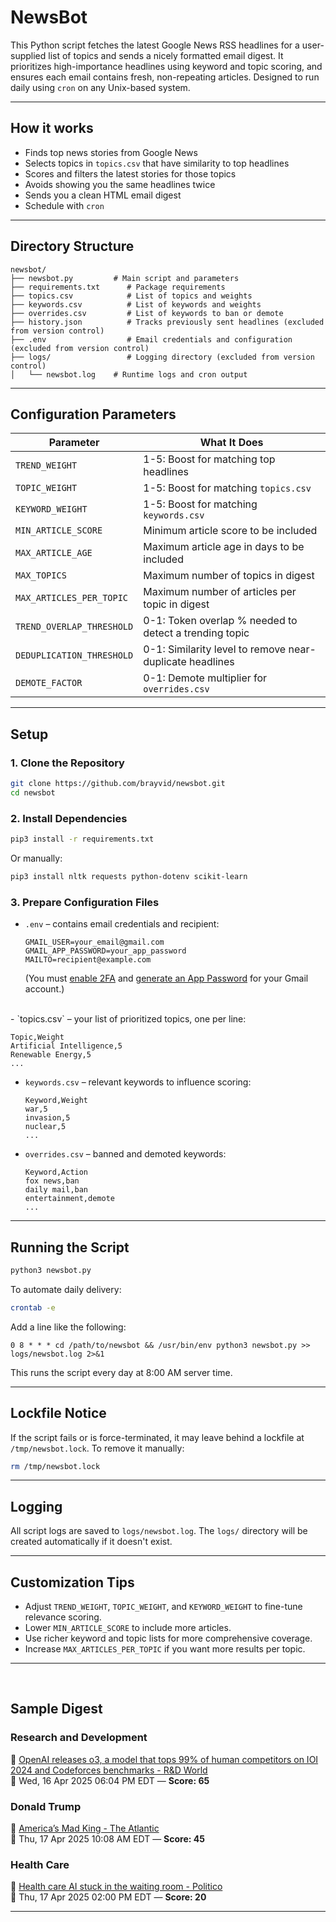# NewsBot

This Python script fetches the latest Google News RSS headlines for a user-supplied list of topics and sends a nicely formatted email digest. It prioritizes high-importance headlines using keyword and topic scoring, and ensures each email contains fresh, non-repeating articles. Designed to run daily using `cron` on any Unix-based system.

---

## How it works

- Finds top news stories from Google News
- Selects topics in `topics.csv` that have similarity to top headlines
- Scores and filters the latest stories for those topics
- Avoids showing you the same headlines twice
- Sends you a clean HTML email digest
- Schedule with `cron`

---

## Directory Structure

```plaintext
newsbot/
├── newsbot.py         # Main script and parameters
├── requirements.txt      # Package requirements
├── topics.csv            # List of topics and weights
├── keywords.csv          # List of keywords and weights
├── overrides.csv         # List of keywords to ban or demote
├── history.json          # Tracks previously sent headlines (excluded from version control)
├── .env                  # Email credentials and configuration (excluded from version control)
├── logs/                 # Logging directory (excluded from version control)
│   └── newsbot.log    # Runtime logs and cron output
```

---

## Configuration Parameters

| Parameter                  | What It Does |
|---------------------------|--------------|
| `TREND_WEIGHT`            | 1-5: Boost for matching top headlines |
| `TOPIC_WEIGHT`            | 1-5: Boost for matching `topics.csv` |
| `KEYWORD_WEIGHT`          | 1-5: Boost for matching `keywords.csv` |
| `MIN_ARTICLE_SCORE`       | Minimum article score to be included |
| `MAX_ARTICLE_AGE`         | Maximum article age in days to be included |
| `MAX_TOPICS`              | Maximum number of topics in digest |
| `MAX_ARTICLES_PER_TOPIC`  | Maximum number of articles per topic in digest |
| `TREND_OVERLAP_THRESHOLD` | 0-1: Token overlap % needed to detect a trending topic |
| `DEDUPLICATION_THRESHOLD` | 0-1: Similarity level to remove near-duplicate headlines |
| `DEMOTE_FACTOR`           | 0-1: Demote multiplier for `overrides.csv` |

---

## Setup

### 1. Clone the Repository

```bash
git clone https://github.com/brayvid/newsbot.git
cd newsbot
```

### 2. Install Dependencies

```bash
pip3 install -r requirements.txt
```

Or manually:

```bash
pip3 install nltk requests python-dotenv scikit-learn
```


### 3. Prepare Configuration Files

- `.env` – contains email credentials and recipient:

  ```env
  GMAIL_USER=your_email@gmail.com
  GMAIL_APP_PASSWORD=your_app_password
  MAILTO=recipient@example.com
  ```

  (You must [enable 2FA](https://myaccount.google.com/security) and [generate an App Password](https://support.google.com/accounts/answer/185833) for your Gmail account.)
<br>
- `topics.csv` – your list of prioritized topics, one per line:

  ```
  Topic,Weight
  Artificial Intelligence,5
  Renewable Energy,5
  ...
  ```
- `keywords.csv` – relevant keywords to influence scoring:

  ```
  Keyword,Weight
  war,5
  invasion,5
  nuclear,5
  ...
  ```
- `overrides.csv` – banned and demoted keywords:

  ```
  Keyword,Action
  fox news,ban
  daily mail,ban
  entertainment,demote
  ...
  ```
---

## Running the Script

```bash
python3 newsbot.py
```

To automate daily delivery:

```bash
crontab -e
```

Add a line like the following:

```cron
0 8 * * * cd /path/to/newsbot && /usr/bin/env python3 newsbot.py >> logs/newsbot.log 2>&1
```

This runs the script every day at 8:00 AM server time.

---

## Lockfile Notice

If the script fails or is force-terminated, it may leave behind a lockfile at `/tmp/newsbot.lock`. To remove it manually:

```bash
rm /tmp/newsbot.lock
```

---

## Logging

All script logs are saved to `logs/newsbot.log`. The `logs/` directory will be created automatically if it doesn't exist.

---

## Customization Tips

- Adjust `TREND_WEIGHT`, `TOPIC_WEIGHT`, and `KEYWORD_WEIGHT` to fine-tune relevance scoring.
- Lower `MIN_ARTICLE_SCORE` to include more articles.
- Use richer keyword and topic lists for more comprehensive coverage.
- Increase `MAX_ARTICLES_PER_TOPIC` if you want more results per topic.

---
<br>

## Sample Digest

  <h3>Research and Development</h3>
  <p>📰 <a href="https://www.rdworldonline.com/openai-releases-o3-a-model-that-tops-99-of-human-competitors-on-ioi-2024-and-codeforces-benchmarks">OpenAI releases o3, a model that tops 99% of human competitors on IOI 2024 and Codeforces benchmarks - R&D World</a><br>
  📅 Wed, 16 Apr 2025 06:04 PM EDT — <strong>Score: 65</strong></p>

  <h3>Donald Trump</h3>
  <p>📰 <a href="https://www.theatlantic.com/ideas/archive/2025/04/donald-trump-authoritarian-actions/682486/">America’s Mad King - The Atlantic</a><br>
  📅 Thu, 17 Apr 2025 10:08 AM EDT — <strong>Score: 45</strong></p>

  <h3>Health Care</h3>
  <p>📰 <a href="https://www.politico.com/newsletters/future-pulse/2025/04/17/health-care-ai-stuck-in-the-waiting-room-00294471">Health care AI stuck in the waiting room - Politico</a><br>
  📅 Thu, 17 Apr 2025 02:00 PM EDT — <strong>Score: 20</strong></p>

  <hr>